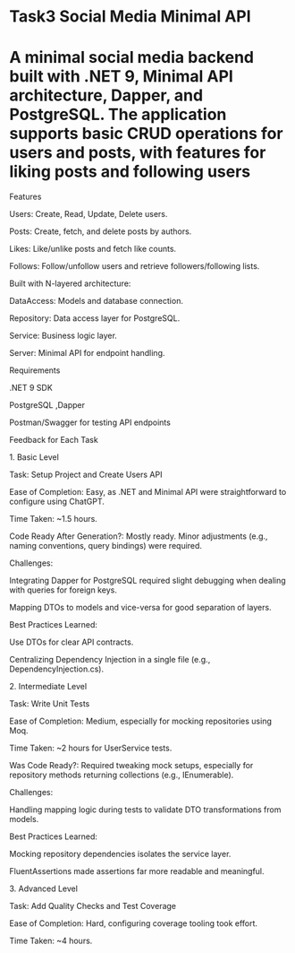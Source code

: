 Task3
Social Media Minimal API
===

# A minimal social media backend built with .NET 9, Minimal API architecture, Dapper, and PostgreSQL. The application supports basic CRUD operations for users and posts, with features for liking posts and following users




Features

Users: Create, Read, Update, Delete users.

Posts: Create, fetch, and delete posts by authors.

Likes: Like/unlike posts and fetch like counts.

Follows: Follow/unfollow users and retrieve followers/following lists.

Built with N-layered architecture:

DataAccess: Models and database connection.

Repository: Data access layer for PostgreSQL.

Service: Business logic layer.

Server: Minimal API for endpoint handling.



Requirements

.NET 9 SDK

PostgreSQL ,Dapper

Postman/Swagger for testing API endpoints


Feedback for Each Task

1\. Basic Level

Task: Setup Project and Create Users API

Ease of Completion: Easy, as .NET and Minimal API were straightforward to configure using ChatGPT.

Time Taken: ~1.5 hours.

Code Ready After Generation?: Mostly ready. Minor adjustments (e.g., naming conventions, query bindings) were required.

Challenges:

Integrating Dapper for PostgreSQL required slight debugging when dealing with queries for foreign keys.

Mapping DTOs to models and vice-versa for good separation of layers.

Best Practices Learned:

Use DTOs for clear API contracts.

Centralizing Dependency Injection in a single file (e.g., DependencyInjection.cs).

2\. Intermediate Level

Task: Write Unit Tests

Ease of Completion: Medium, especially for mocking repositories using Moq.

Time Taken: ~2 hours for UserService tests.

Was Code Ready?: Required tweaking mock setups, especially for repository methods returning collections (e.g., IEnumerable<User>).

Challenges:

Handling mapping logic during tests to validate DTO transformations from models.

Best Practices Learned:

Mocking repository dependencies isolates the service layer.

FluentAssertions made assertions far more readable and meaningful.

3\. Advanced Level

Task: Add Quality Checks and Test Coverage

Ease of Completion: Hard, configuring coverage tooling took effort.

Time Taken: ~4 hours.


